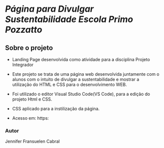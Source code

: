 # ***Página para Divulgar Sustentabilidade Escola Primo Pozzatto***


## Sobre o projeto

- Landing Page desenvolvida como atividade para a disciplina Projeto Integrador
  
-  Este projeto se trata de uma página web desenvolvida juntamente com o alunos com o intuito de divulgar a sustentabilidade e mostrar a utilização do HTML e CSS para o desenvolvimento WEB.
  
- Foi utilizado o editor Visual Studio Code(VS Code), para a edição do projeto Html e CSS. 

- CSS aplicado para a instilização da página.
  

  
-  Acesso em: https:
  
### Autor

  Jennifer Fransuelen Cabral
  
